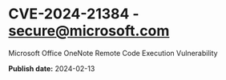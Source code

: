 # CVE-2024-21384 - secure@microsoft.com

Microsoft Office OneNote Remote Code Execution Vulnerability

**Publish date:** 2024-02-13

